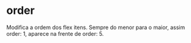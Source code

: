 # order

Modifica a ordem dos flex itens. Sempre do menor para o maior, assim order: 1, aparece na frente de order: 5.